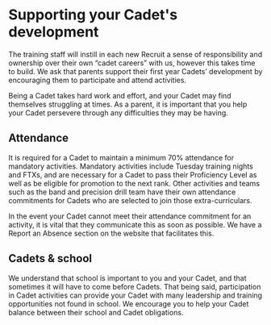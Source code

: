 # Supporting your Cadet's development

The training staff will instill in each new Recruit a sense of responsibility and ownership over their own “cadet careers” with us, however this takes time to build. We ask that parents support their first year Cadets’ development by encouraging them to participate and attend activities.

Being a Cadet takes hard work and effort, and your Cadet may find themselves struggling at times. As a parent, it is important that you help your Cadet persevere through any difficulties they may be having.

## Attendance

It is required for a Cadet to maintain a minimum 70% attendance for mandatory activities. Mandatory activities include Tuesday training nights and FTXs, and are necessary for a Cadet to pass their Proficiency Level as well as be eligible for promotion to the next rank. Other activities and teams such as the band and precision drill team have their own attendance commitments for Cadets who are selected to join those extra-curriculars.

In the event your Cadet cannot meet their attendance commitment for an activity, it is vital that they communicate this as soon as possible. We have a Report an Absence section on the website that facilitates this.

## Cadets & school

We understand that school is important to you and your Cadet, and that sometimes it will have to come before Cadets. That being said, participation in Cadet activities can provide your Cadet with many leadership and training opportunities not found in school. We encourage you to help your Cadet balance between their school and Cadet obligations.

